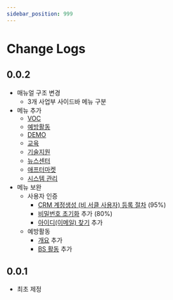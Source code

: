 ```yaml
---
sidebar_position: 999
---
```



# Change Logs

## 0.0.2

- 매뉴얼 구조 변경
    - 3개 사업부 사이드바 메뉴 구분
- 메뉴 추가
    - [VOC](./SMT/tutorial-05-voc/create-voc.md)
    - [예방활동](./SMT/tutorial-06-courtesy-activity/01-overview.md)
    - [DEMO](./SMT/tutorial-07-demo/01-create-demo.md)
    - [교육](./SMT/tutorial-08-lecture/01-overview.md)
    - [기술지원](./SMT/tutorial-09-technical-support/01-overview.md)
    - [뉴스센터](./SMT/tutorial-10-news-center/01-notice.md)
    - [애프터마켓](./SMT/tutorial-11-aftermarket/01-performance.md)
    - [시스템 관리](./SMT/tutorial-12-system-management/01-task-manage.md)
- 메뉴 보완
    - 사용자 인증
        - [CRM 계정생성 (비 서클 사용자) 등록 절차](./SMT/tutorial-01-auth/create-a-acount-non-circle-user.md) (95%)
        - [비밀번호 초기화](./SMT/tutorial-01-auth/initialize-password.md) 추가 (80%)
        - [아이디(이메일) 찾기](./SMT/tutorial-01-auth/find-email.md) 추가
    - 예방활동 
        - [개요](./SMT/tutorial-06-courtesy-activity/01-overview.md) 추가
        - [BS 활동](./SMT/tutorial-06-courtesy-activity/02-bs.md) 추가


## 0.0.1

- 최초 제정